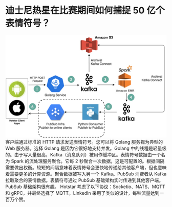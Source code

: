 # 迪士尼热星在比赛期间如何捕捉 50 亿个表情符号？

![](../images/hotstar_emojis.jpeg)客户端通过标准的 HTTP 请求发送表情符号。您可以将 Golang 服务视为典型的 Web 服务器。选择 Golang 是因为它很好地支持并发。Golang 中的线程是轻量级的。由于写入量很高，Kafka（消息队列）被用作缓冲区。表情符号数据由一个名为 Spark 的流处理服务聚合。它每 2 秒聚合一次数据，这是可配置的。根据间隔需要做出权衡。较短的间隔意味着表情符号会更快地传递给其他客户端，但也意味着需要更多的计算资源。聚合数据被写入另一个 Kafka。PubSub 消费者从 Kafka 拉取聚合的表情数据。表情符号通过 PubSub 基础架构实时传递到其他客户端。 PubSub 基础架构很有趣。 Hotstar 考虑了以下协议：Socketio、NATS、MQTT 和 gRPC，并最终选择了 MQTT。LinkedIn 采用了类似的设计，每秒流量达到一百万个赞。